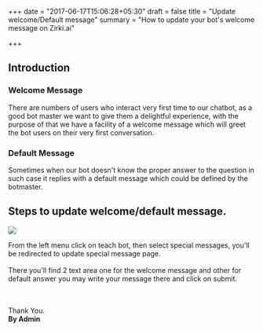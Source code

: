 +++
date = "2017-06-17T15:06:28+05:30"
draft = false
title = "Update welcome/Default message"
summary = "How to update your bot's welcome message on Zirki.ai"

+++

<section markdown=1 id="intro-section" class="doc-section">


<h2>Introduction</h2>


<div markdown=1 id="1" class="section-block">

<h3>Welcome Message</h3>

There are numbers of users who interact very first time to our chatbot, as a good bot master we want to give them a delightful experience, with the purpose of that we have a facility of a welcome message which will greet the bot users on their very first conversation.

</div>

<div markdown=1 id="1" class="section-block">

<h3>Default Message</h3>

Sometimes when our bot doesn't know the proper answer to the question in such case it replies with a default message which could be defined by the botmaster. 

</div>


</section>

<section markdown=1 id="bot-status" class="doc-section">


<h2>Steps to update welcome/default message.</h2>

<img src="https://zirkidocs.gitlab.io/assets/images/update special message/special messages.gif" class="post-image" />

<br/>

From the left menu click on teach bot, then select special messages, you'll be redirected to update special message page. 
<br /><br />
There you'll find 2 text area one for the welcome message and other for default answer you may write your message there and click on submit.




<br /><br />
Thank You.<br />
<b>By Admin</b>


</section>
